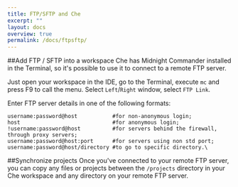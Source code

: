 ```yaml
---
title: FTP/SFTP and Che
excerpt: ""
layout: docs
overview: true
permalink: /docs/ftpsftp/
---
```

##Add FTP / SFTP into a workspace
Che has Midnight Commander installed in the Terminal, so it's possible to use it to connect to a remote FTP server. 

Just open your workspace in the IDE, go to the Terminal, execute `mc` and press F9 to call the menu. Select `Left`/`Right` window, select `FTP Link`. 

Enter FTP server details in one of the following formats: 
```shell  
username:password@host           #for non-anonymous login; 
host                             #for anonymous login;
!username:password@host          #for servers behind the firewall, through proxy servers; 
username:password@host:port      #for servers using non std port; 
username:password@host/directory #to go to specific directory.\
```
##Synchronize projects
Once you've connected to your remote FTP server, you can copy any files or projects between the `/projects` directory in your Che workspace and any directory on your remote FTP server. 

